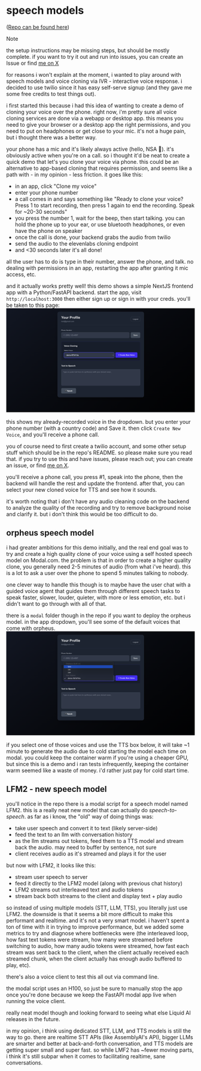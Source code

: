 # speech models

([Repo can be found here](https://github.com/gbusto/voice-clone-ivr))

> [!NOTE]
> the setup instructions may be missing steps, but should be mostly complete. if you want to try it out and run into issues, you can create an Issue or find [me on X](https://x.com/gabebusto)

for reasons i won't explain at the moment, i wanted to play around with speech models and voice cloning via IVR - interactive voice response. i decided to use twilio since it has easy self-serve signup (and they gave me some free credits to test things out).

i first started this because i had this idea of wanting to create a demo of cloning your voice over the phone. right now, i'm pretty sure all voice cloning services are done via a webapp or desktop app. this means you need to give your browser or a desktop app the right permissions, and you need to put on headphones or get close to your mic. it's not a huge pain, but i thought there was a better way.

your phone has a mic and it's likely always active (hello, NSA 👋). it's obviously active when you're on a call. so i thought it'd be neat to create a quick demo that let's you clone your voice via phone. this could be an alternative to app-based cloning that requires permission, and seems like a path with - in my opinion - less friction. it goes like this:
- in an app, click "Clone my voice"
- enter your phone number
- a call comes in and says something like "Ready to clone your voice? Press 1 to start recording, then press 1 again to end the recording. Speak for ~20-30 seconds"
- you press the number 1, wait for the beep, then start talking. you can hold the phone up to your ear, or use bluetooth headphones, or even have the phone on speaker
- once the call is done, your backend grabs the audio from twilio
- send the audio to the elevenlabs cloning endpoint
- and <30 seconds later it's all done!

all the user has to do is type in their number, answer the phone, and talk. no dealing with permissions in an app, restarting the app after granting it mic access, etc.

and it actually works pretty well! this demo shows a simple NextJS frontend app with a Python/FastAPI backend. start the app, visit `http://localhost:3000` then either sign up or sign in with your creds. you'll be taken to this page:
![IVR Demo Profile](./posts-images/oct9/ivr-demo-profile.png)

this shows my already-recorded voice in the dropdown. but you enter your phone number (with a country code) and Save it. then click `Create New Voice`, and you'll receive a phone call.

you of course need to first create a twilio account, and some other setup stuff which should be in the repo's README. so please make sure you read that. if you try to use this and have issues, please reach out; you can create an issue, or find [me on X](https://x.com/gabebusto).

you'll receive a phone call, you press #1, speak into the phone, then the backend will handle the rest and update the frontend. after that, you can select your new cloned voice for TTS and see how it sounds.

it's worth noting that i don't have any audio cleaning code on the backend to analyze the quality of the recording and try to remove background noise and clarify it. but i don't think this would be too difficult to do.

## orpheus speech model
i had greater ambitions for this demo initially, and the real end goal was to try and create a high quality clone of your voice using a self hosted speech model on Modal.com. the problem is that in order to create a higher quality clone, you generally need 2-5 minutes of audio (from what i've heard). this is a lot to ask a user over the phone to spend 5 minutes talking to nobody.

one clever way to handle this though is to maybe have the user chat with a guided voice agent that guides them through different speech tasks to speak faster, slower, louder, quieter, with more or less emotion, etc. but i didn't want to go through with all of that.

there is a `modal` folder though in the repo if you want to deploy the orpheus model. in the app dropdown, you'll see some of the default voices that come with orpheus.
![Orpheus Voices](./posts-images/oct9/ivr-demo-dropdown.png)

if you select one of those voices and use the TTS box below, it will take ~1 minute to generate the audio due to cold starting the model each time on modal. you could keep the container warm if you're using a cheaper GPU, but since this is a demo and i ran tests infrequently, keeping the container warm seemed like a waste of money. i'd rather just pay for cold start time.

## LFM2 - new speech model
you'll notice in the repo there is a modal script for a speech model named LFM2. this is a really neat new model that can actually do *speech-to-speech*. as far as i know, the "old" way of doing things was:
- take user speech and convert it to text (likely server-side)
- feed the text to an llm with conversation history
- as the llm streams out tokens, feed them to a TTS model and stream back the audio. may need to buffer by sentence, not sure
- client receives audio as it's streamed and plays it for the user

but now with LFM2, it looks like this:
- stream user speech to server
- feed it directly to the LFM2 model (along with previous chat history)
- LFM2 streams out interleaved text and audio tokens
- stream back both streams to the client and display text + play audio

so instead of using multiple models (STT, LLM, TTS), you literally just use LFM2. the downside is that it seems a bit more difficult to make this performant and realtime. and it's not a very smart model. i haven't spent a ton of time with it in trying to improve performance, but we added some metrics to try and diagnose where bottlenecks were (the interleaved loop, how fast text tokens were stream, how many were streamed before switching to audio, how many audio tokens were streamed, how fast each stream was sent back to the client, when the client actually received each streamed chunk, when the client actually has enough audio buffered to play, etc).

there's also a voice client to test this all out via command line.

the modal script uses an H100, so just be sure to manually stop the app once you're done because we keep the FastAPI modal app live when running the voice client.

really neat model though and looking forward to seeing what else Liquid AI releases in the future.

in my opinion, i think using dedicated STT, LLM, and TTS models is still the way to go. there are realtime STT APIs (like AssemblyAI's API), bigger LLMs are smarter and better at back-and-forth conversation, and TTS models are getting super small and super fast. so while LMF2 has ~fewer moving parts, i think it's still subpar when it comes to facilitating realtime, sane conversations.